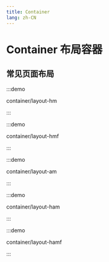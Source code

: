 ```yaml
---
title: Container
lang: zh-CN
---
```


# Container 布局容器

## 常见页面布局

:::demo

container/layout-hm

:::

:::demo

container/layout-hmf

:::

:::demo

container/layout-am

:::

:::demo

container/layout-ham

:::

:::demo

container/layout-hamf

:::

